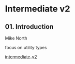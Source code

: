 # Intermediate v2

## 01. Introduction

Mike North

focus on utility types

[intermediate-v2](https://www.typescript-training.com/course/intermediate-v2)

